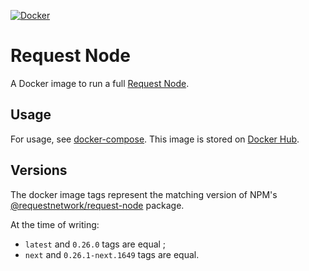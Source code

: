 [![Docker](https://badgen.net/badge/icon/docker?icon=docker&label)](https://hub.docker.com/r/requestnetwork/request-node)

# Request Node

A Docker image to run a full [Request Node](https://github.com/RequestNetwork/requestNetwork/tree/master/packages/request-node). 

## Usage 

For usage, see [docker-compose](../docker.compose.yml).
This image is stored on [Docker Hub](https://hub.docker.com/r/requestnetwork/request-node).

## Versions

The docker image tags represent the matching version of NPM's [@requestnetwork/request-node](https://www.npmjs.com/package/@requestnetwork/request-node) package.

At the time of writing:
- `latest` and `0.26.0` tags are equal ;
- `next` and `0.26.1-next.1649` tags are equal.
